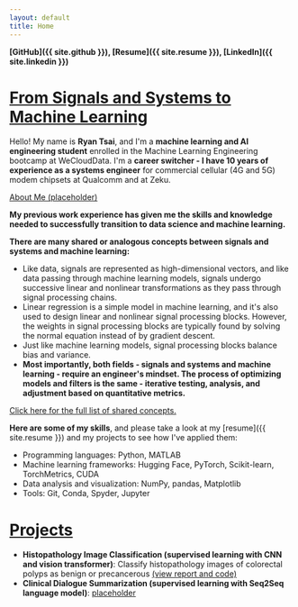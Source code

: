 ```yaml
---
layout: default
title: Home
---
```


**[GitHub]({{ site.github }}), [Resume]({{ site.resume }}), [LinkedIn]({{ site.linkedin }})**

# <u>From Signals and Systems to Machine Learning</u>

Hello! My name is **Ryan Tsai**, and I'm a **machine learning and AI engineering student** enrolled in the Machine Learning Engineering bootcamp at WeCloudData. I'm a **career switcher - I have 10 years of experience as a systems engineer** for commercial cellular (4G and 5G) modem chipsets at Qualcomm and at Zeku.

[About Me (placeholder)](https://rfdspeng.github.io/pages/about_me)

**My previous work experience has given me the skills and knowledge needed to successfully transition to data science and machine learning.**

**There are many shared or analogous concepts between signals and systems and machine learning:**
* Like data, signals are represented as high-dimensional vectors, and like data passing through machine learning models, signals undergo successive linear and nonlinear transformations as they pass through signal processing chains.
* Linear regression is a simple model in machine learning, and it's also used to design linear and nonlinear signal processing blocks. However, the weights in signal processing blocks are typically found by solving the normal equation instead of by gradient descent.
* Just like machine learning models, signal processing blocks balance bias and variance.
* **Most importantly, both fields - signals and systems and machine learning - require an engineer's mindset. The process of optimizing models and filters is the same - iterative testing, analysis, and adjustment based on quantitative metrics.**

[Click here for the full list of shared concepts.](https://rfdspeng.github.io/pages/signals_and_systems)

**Here are some of my skills**, and please take a look at my [resume]({{ site.resume }}) and my projects to see how I've applied them:
* Programming languages: Python, MATLAB
* Machine learning frameworks: Hugging Face, PyTorch, Scikit-learn, TorchMetrics, CUDA
* Data analysis and visualization: NumPy, pandas, Matplotlib
* Tools: Git, Conda, Spyder, Jupyter

# <u>Projects</u>

* **Histopathology Image Classification (supervised learning with CNN and vision transformer)**: Classify histopathology images of colorectal polyps as benign or precancerous [(view report and code)](https://rfdspeng.github.io/pages/mhist)
* **Clinical Dialogue Summarization (supervised learning with Seq2Seq language model)**: [placeholder](https://rfdspeng.github.io/pages/clinical_text_summ)
